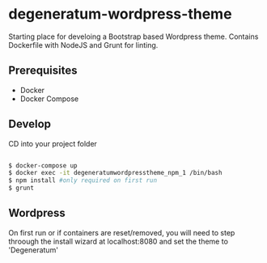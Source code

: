 # degeneratum-wordpress-theme

Starting place for develoing a Bootstrap based Wordpress theme. Contains Dockerfile with NodeJS and Grunt for linting.

## Prerequisites ##

- Docker
- Docker Compose

## Develop ##
CD into your project folder

```bash

$ docker-compose up
$ docker exec -it degeneratumwordpresstheme_npm_1 /bin/bash
$ npm install #only required on first run
$ grunt
```

## Wordpress ##

On first run or if containers are reset/removed, you will need to step throough the install wizard at localhost:8080 and set the theme to 'Degeneratum'
